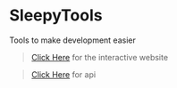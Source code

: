 # SleepyTools
Tools to make development easier

> [Click Here](https://sleepy.deta.dev/dashboard) for the interactive website

> [Click Here](https://sleepy.deta.dev/docs) for api
